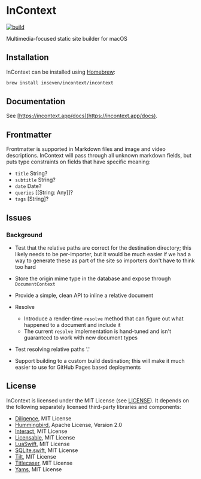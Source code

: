 # InContext

[![build](https://github.com/inseven/incontext/actions/workflows/build.yaml/badge.svg)](https://github.com/inseven/incontext/actions/workflows/build.yaml)

Multimedia-focused static site builder for macOS

## Installation

InContext can be installed using [Homebrew](https://brew.sh):

```bash
brew install inseven/incontext/incontext
```

## Documentation

See [https://incontext.app/docs](https://incontext.app/docs).

## Frontmatter

Frontmatter is supported in Markdown files and image and video descriptions. InContext will pass through all unknown markdown fields, but puts type constraints on fields that have specific meaning:

- `title` String?
- `subtitle` String?
- `date` Date?
- `queries` [[String: Any]]?
- `tags` [String]?

## Issues

### Background

- Test that the relative paths are correct for the destination directory; this likely needs to be per-importer, but it would be much easier if we had a way to generate these as part of the site so importers don't have to think too hard
- Store the origin mime type in the database and expose through `DocumentContext`
- Provide a simple, clean API to inline a relative document
- Resolve
  - Introduce a render-time `resolve` method that can figure out what happened to a document and include it
  - The current `resolve` implementation is hand-tuned and isn't guaranteed to work with new document types

- Test resolving relative paths '.'
- Support building to a custom build destination; this will make it much easier to use for GitHub Pages based deployments

## License

InContext is licensed under the MIT License (see [LICENSE](https://github.com/inseven/thoughts/blob/main/LICENSE)). It depends on the following separately licensed third-party libraries and components:

- [Diligence](https://github.com/inseven/diligence), MIT License
- [Hummingbird](https://github.com/hummingbird-project/hummingbird), Apache License, Version 2.0
- [Interact](https://github.com/inseven/interact), MIT License
- [Licensable](https://github.com/inseven/licensable), MIT License
- [LuaSwift](https://github.com/tomsci/LuaSwift), MIT License
- [SQLite.swift](https://github.com/stephencelis/SQLite.swift), MIT License
- [Tilt](https://github.com/tomsci/tomscis-lua-templater), MIT License
- [Titlecaser](https://github.com/jwells89/Titlecaser), MIT License
- [Yams](https://github.com/jpsim/Yams), MIT License
